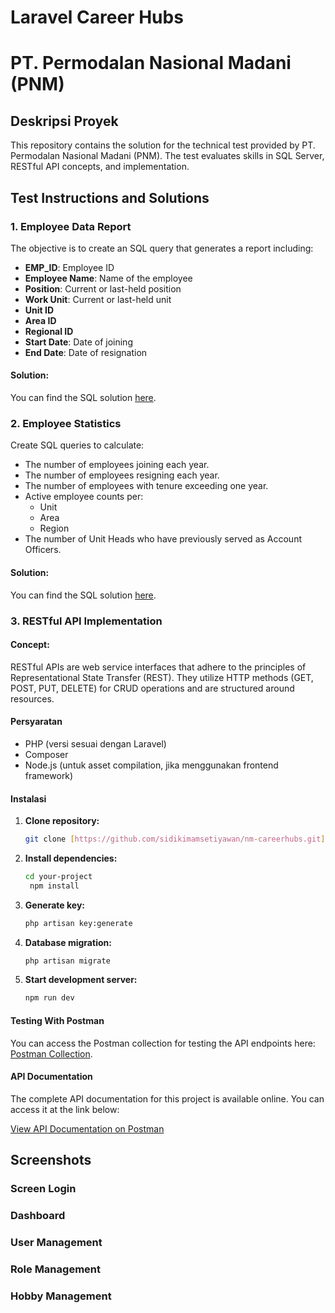 # Laravel Career Hubs
# PT. Permodalan Nasional Madani (PNM)

## Deskripsi Proyek

This repository contains the solution for the technical test provided by PT. Permodalan Nasional Madani (PNM). The test evaluates skills in SQL Server, RESTful API concepts, and implementation.

## Test Instructions and Solutions

### 1. Employee Data Report
The objective is to create an SQL query that generates a report including:
- **EMP_ID**: Employee ID
- **Employee Name**: Name of the employee
- **Position**: Current or last-held position
- **Work Unit**: Current or last-held unit
- **Unit ID**
- **Area ID**
- **Regional ID**
- **Start Date**: Date of joining
- **End Date**: Date of resignation
  
#### Solution:
You can find the SQL solution [here](https://onecompiler.com/sqlserver/433nz3nch).

### 2. Employee Statistics
Create SQL queries to calculate:
- The number of employees joining each year.
- The number of employees resigning each year.
- The number of employees with tenure exceeding one year.
- Active employee counts per:
  - Unit
  - Area
  - Region
- The number of Unit Heads who have previously served as Account Officers.

#### Solution:
You can find the SQL solution [here](https://onecompiler.com/sqlserver/433nz3nch).

### 3. RESTful API Implementation
#### Concept:
RESTful APIs are web service interfaces that adhere to the principles of Representational State Transfer (REST). They utilize HTTP methods (GET, POST, PUT, DELETE) for CRUD operations and are structured around resources.

#### Persyaratan
* PHP (versi sesuai dengan Laravel)
* Composer
* Node.js (untuk asset compilation, jika menggunakan frontend framework)

#### Instalasi
1. **Clone repository:**
   ```bash
   git clone [https://github.com/sidikimamsetiyawan/nm-careerhubs.git](https://github.com/sidikimamsetiyawan/nm-careerhubs.git)
   ```
2. **Install dependencies:**
   ```bash
   cd your-project
    npm install
   ```
4. **Generate key:**
   ```bash
   php artisan key:generate
   ```
6. **Database migration:**
   ```bash
   php artisan migrate
   ```
8. **Start development server:**
   ```bash
   npm run dev
   ```
#### Testing With Postman
You can access the Postman collection for testing the API endpoints here: [Postman Collection](https://orange-trinity-586014.postman.co/workspace/Laravel-11~da50da20-5de2-4989-8fd3-86387fc66dc0/collection/9072736-d9b051a5-e438-4e24-82c6-4e02b4c5adc6?action=share&creator=9072736).

#### API Documentation
The complete API documentation for this project is available online. You can access it at the link below:

[View API Documentation on Postman](https://documenter.getpostman.com/view/9072736/2sAYHxoQAE)

## Screenshots
### Screen Login

### Dashboard

### User Management

### Role Management

### Hobby Management

